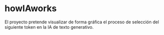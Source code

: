 # howIAworks
El proyecto pretende visualizar de forma gráfica el proceso de selección del siguiente token en la IA de texto generativo.
